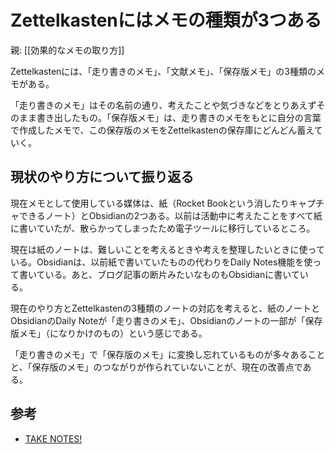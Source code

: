 # Zettelkastenにはメモの種類が3つある

親: [[効果的なメモの取り方]]

Zettelkastenには、「走り書きのメモ」、「文献メモ」、「保存版メモ」の3種類のメモがある。

「走り書きのメモ」はその名前の通り、考えたことや気づきなどをとりあえずそのまま書き出したもの。「保存版メモ」は、走り書きのメモをもとに自分の言葉で作成したメモで、この保存版のメモをZettelkastenの保存庫にどんどん蓄えていく。

## 現状のやり方について振り返る

現在メモとして使用している媒体は、紙（Rocket Bookという消したりキャプチャできるノート）とObsidianの2つある。以前は活動中に考えたことをすべて紙に書いていたが、散らかってしまったため電子ツールに移行しているところ。

現在は紙のノートは、難しいことを考えるときや考えを整理したいときに使っている。Obsidianは、以前紙で書いていたものの代わりをDaily Notes機能を使って書いている。あと、ブログ記事の断片みたいなものもObsidianに書いている。

現在のやり方とZettelkastenの3種類のノートの対応を考えると、紙のノートとObsidianのDaily Noteが「走り書きのメモ」、Obsidianのノートの一部が「保存版メモ」（になりかけのもの）という感じである。

「走り書きのメモ」で「保存版のメモ」に変換し忘れているものが多々あることと、「保存版のメモ」のつながりが作られていないことが、現在の改善点である。

## 参考

- [TAKE NOTES!](https://www.amazon.co.jp/TAKE-NOTES-%E2%80%95%E2%80%95%E3%83%A1%E3%83%A2%E3%81%A7%E3%80%81%E3%81%82%E3%81%AA%E3%81%9F%E3%81%A0%E3%81%91%E3%81%AE%E3%82%A2%E3%82%A6%E3%83%88%E3%83%97%E3%83%83%E3%83%88%E3%81%8C%E8%87%AA%E7%84%B6%E3%81%AB%E3%81%A7%E3%81%8D%E3%82%8B%E3%82%88%E3%81%86%E3%81%AB%E3%81%AA%E3%82%8B-%E3%82%BA%E3%83%B3%E3%82%AF%E3%83%BB%E3%82%A2%E3%83%BC%E3%83%AC%E3%83%B3%E3%82%B9-ebook/dp/B09HZ38SFZ)